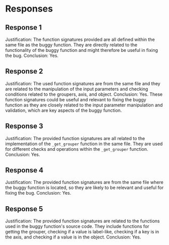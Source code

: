 # Responses
## Response 1
Justification: The function signatures provided are all defined within the same file as the buggy function. They are directly related to the functionality of the buggy function and might therefore be useful in fixing the bug.
Conclusion: Yes.

## Response 2
Justification: The used function signatures are from the same file and they are related to the manipulation of the input parameters and checking conditions related to the groupers, axis, and object.
Conclusion: Yes. These function signatures could be useful and relevant to fixing the buggy function as they are closely related to the input parameter manipulation and validation, which are key aspects of the buggy function.

## Response 3
Justification: The provided function signatures are all related to the implementation of the `_get_grouper` function in the same file. They are used for different checks and operations within the `_get_grouper` function.
Conclusion: Yes.

## Response 4
Justification: The provided function signatures are from the same file where the buggy function is located, so they are likely to be relevant and useful for fixing the bug.
Conclusion: Yes.

## Response 5
Justification: The provided function signatures are related to the functions used in the buggy function's source code. They include functions for getting the grouper, checking if a value is label-like, checking if a key is in the axis, and checking if a value is in the object.
Conclusion: Yes.

